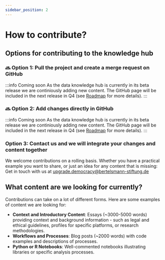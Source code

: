 ```yaml
---
sidebar_position: 2
---
```


# How to contribute?

## Options for contributing to the knowledge hub

### 🔜 Option 1: Pull the project and create a merge request on GitHub

:::info Coming soon
As the data knowledge hub is currently in its beta release we are continiously adding new content. The GitHub page will be included in the next release in Q4 (see [Roadmap](roadmap) for more details).
:::


### 🔜 Option 2: Add changes directly in GitHub

:::info Coming soon
As the data knowledge hub is currently in its beta release we are continiously adding new content. The GitHub page will be included in the next release in Q4 (see [Roadmap](roadmap) for more details).
:::

### Option 3: Contact us and we will integrate your changes and content together

We welcome contributions on a rolling basis. Whether you have a practical example you want to share, or just an idea for any content that is missing: Get in touch with us at [upgrade.democracy@bertelsmann-stiftung.de](mailto:upgrade.democracy@bertelsmann-stiftung.de)

## What content are we looking for currently?

Contributions can take on a lot of different forms. Here are some examples of content we are looking for:

- **Context and Introductory Content**: Essays (~3000-5000 words) providing context and background information - such as legal and ethical guidelines, profiles for specific platforms, or research methodologies. 
- **Workflows and Processes**: Blog posts (~2000 words) with code examples and descriptions of processes. 
- **Python or R Notebooks**: Well-commented notebooks illustrating libraries or specific analysis processes. 